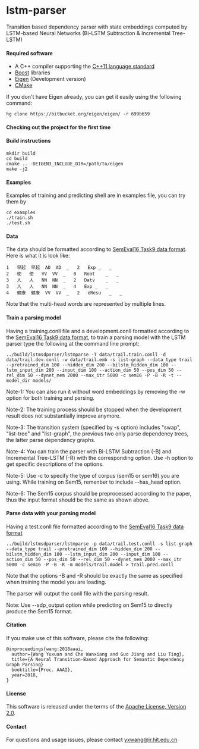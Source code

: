 # lstm-parser
Transition based dependency parser with state embeddings computed by LSTM-based Neural Networks (Bi-LSTM Subtraction & Incremental Tree-LSTM)

#### Required software

 * A C++ compiler supporting the [C++11 language standard](https://en.wikipedia.org/wiki/C%2B%2B11)
 * [Boost](http://www.boost.org/) libraries
 * [Eigen](https://bitbucket.org/eigen/eigen) (Development version)
 * [CMake](http://www.cmake.org/)

If you don't have Eigen already, you can get it easily using the following command:


    hg clone https://bitbucket.org/eigen/eigen/ -r 699b659


#### Checking out the project for the first time

#### Build instructions

    mkdir build
    cd build
    cmake .. -DEIGEN3_INCLUDE_DIR=/path/to/eigen
    make -j2

#### Examples

Examples of training and predicting shell are in examples file, you can try them by

    cd examples
    ./train.sh
    ./test.sh

#### Data

The data should be formatted according to [SemEval16 Task9 data format](http://alt.qcri.org/semeval2016/task9/index.php?id=data-and-tools). Here is what it is look like:

    1	早起	早起	AD	AD	_	2	Exp	_	_
    2	使	使	VV	VV	_	0	Root	_	_
    3	人	人	NN	NN	_	2	Datv	_	_
    3	人	人	NN	NN	_	4	Exp	_	_
    4	健康	健康	VV	VV	_	2	eResu	_	_

Note that the multi-head words are represented by multiple lines.

#### Train a parsing model

Having a training.conll file and a development.conll formatted according to the [SemEval16 Task9 data format](http://alt.qcri.org/semeval2016/task9/index.php?id=data-and-tools), to train a parsing model with the LSTM parser type the following at the command line prompt:

    ../build/lstmsdparser/lstmparse -T data/trail.train.conll -d data/trail.dev.conll -w data/trail.emb -s list-graph --data_type trail --pretrained_dim 100 --hidden_dim 200 --bilstm_hidden_dim 100 --lstm_input_dim 200 --input_dim 100 --action_dim 50 --pos_dim 50 --rel_dim 50 --dynet_mem 2000 --max_itr 5000 -c sem16 -P -B -R -t --model_dir models/

Note-1: You can also run it without word embeddings by removing the -w option for both training and parsing.

Note-2: The training process should be stopped when the development result does not substantially improve anymore.

Note-3: The transition system (specified by -s option) includes "swap", "list-tree" and "list-graph", the previous two only parse dependency trees, the latter parse dependency graphs. 

Note-4: You can train the parser with Bi-LSTM Subtraction (-B) and Incremental Tree-LSTM (-R) with the corresponding option. Use -h option to get specific descriptions of the options.

Note-5: Use -c to specify the type of corpus (sem15 or sem16) you are using. While training on Sem15, remenber to include --has_head option.

Note-6: The Sem15 corpus should be preprocessed according to the paper, thus the input format should be the same as shown above.

#### Parse data with your parsing model

Having a test.conll file formatted according to the [SemEval16 Task9 data format](http://alt.qcri.org/semeval2016/task9/index.php?id=data-and-tools)

    ../build/lstmsdparser/lstmparse -p data/trail.test.conll -s list-graph --data_type trail --pretrained_dim 100 --hidden_dim 200 --bilstm_hidden_dim 100 --lstm_input_dim 200 --input_dim 100 --action_dim 50 --pos_dim 50 --rel_dim 50 --dynet_mem 2000 --max_itr 5000 -c sem16 -P -B -R -m models/trail.model > trail.pred.conll

Note that the options -B and -R should be exactly the same as specified when training the model you are loading.
 
The parser will output the conll file with the parsing result.

Note:  Use --sdp_output option while predicting on Sem15 to directly produce the Sem15 format.

#### Citation

If you make use of this software, please cite the following:

    @inproceedings{wang:2018aaai,
      author={Wang Yuxuan and Che Wanxiang and Guo Jiang and Liu Ting},
      title={A Neural Transition-Based Approach for Semantic Dependency Graph Parsing}
      booktitle={Proc. AAAI},
      year=2018,
    }

#### License

This software is released under the terms of the [Apache License, Version 2.0](http://www.apache.org/licenses/LICENSE-2.0).

#### Contact

For questions and usage issues, please contact yxwang@ir.hit.edu.cn

